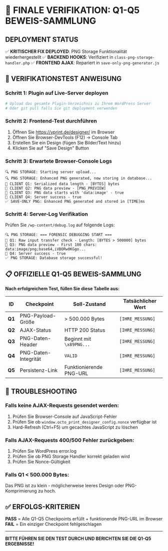 # 🔬 FINALE VERIFIKATION: Q1-Q5 BEWEIS-SAMMLUNG

## DEPLOYMENT STATUS
✅ **KRITISCHER FIX DEPLOYED**: PNG Storage Funktionalität wiederhergestellt
✅ **BACKEND HOOKS**: Verifiziert in `class-png-storage-handler.php`
✅ **FRONTEND AJAX**: Repariert in `save-only-png-generator.js`

## 🧪 VERIFIKATIONSTEST ANWEISUNG

### Schritt 1: Plugin auf Live-Server deployen
```bash
# Upload das gesamte Plugin-Verzeichnis zu Ihrem WordPress Server
# Oder git pull falls Sie git deployment verwenden
```

### Schritt 2: Frontend-Test durchführen
1. Öffnen Sie https://yprint.de/designer/ im Browser
2. Öffnen Sie Browser-DevTools (F12) → Console Tab
3. Erstellen Sie ein Design (fügen Sie Bilder/Text hinzu)
4. Klicken Sie auf "Save Design" Button

### Schritt 3: Erwartete Browser-Console Logs
```
🔍 PNG STORAGE: Starting server upload...
🔍 PNG STORAGE: Enhanced PNG generated, now storing in database...
🔬 CLIENT Q1: Serialized data length - [BYTES] bytes
🔬 CLIENT Q2: PNG data preview - [PNG_PREVIEW]
🔬 CLIENT Q3: PNG data starts with 'data:image' - true
🔬 CLIENT Q4: Server success - true
✅ SAVE-ONLY PNG: Enhanced PNG generated and stored in [TIME]ms
```

### Schritt 4: Server-Log Verifikation
Prüfen Sie `/wp-content/debug.log` auf folgende Logs:

```
🔍 PNG STORAGE: === FORENSIC DEBUGGING START ===
🔬 Q1: Raw input transfer check - Length: [BYTES > 500000] bytes
🔬 Q3: PNG data preview - First 100 chars: data:image/png;base64,iVBORw0KGgo...
🔬 Q4: Server success - true
✅ PNG STORAGE: Database storage successful!
```

## 📋 OFFIZIELLE Q1-Q5 BEWEIS-SAMMLUNG

**Nach erfolgreichem Test, füllen Sie diese Tabelle aus:**

| **ID** | **Checkpoint** | **Soll-Zustand** | **Tatsächlicher Wert** |
|--------|----------------|-------------------|------------------------|
| **Q1** | PNG-Payload-Größe | > 500.000 Bytes | `[IHRE_MESSUNG]` |
| **Q2** | AJAX-Status | HTTP 200 Status | `[IHRE_MESSUNG]` |
| **Q3** | PNG-Daten-Header | Beginnt mit `\x89PNG...` | `[IHRE_MESSUNG]` |
| **Q4** | PNG-Daten-Integrität | `VALID` | `[IHRE_MESSUNG]` |
| **Q5** | Persistenz-Link | Funktionierende PNG-URL | `[IHRE_MESSUNG]` |

## 🚨 TROUBLESHOOTING

### Falls keine AJAX-Requests gesendet werden:
1. Prüfen Sie Browser-Console auf JavaScript-Fehler
2. Prüfen Sie ob `window.octo_print_designer_config.nonce` verfügbar ist
3. Hard-Refresh (Ctrl+F5) um gecachtes JavaScript zu löschen

### Falls AJAX-Requests 400/500 Fehler zurückgeben:
1. Prüfen Sie WordPress error.log
2. Prüfen Sie ob PNG Storage Handler korrekt geladen wird
3. Prüfen Sie Nonce-Gültigkeit

### Falls Q1 < 500.000 Bytes:
Das PNG ist zu klein - möglicherweise leeres Design oder PNG-Komprimierung zu hoch.

## ✅ ERFOLGS-KRITERIEN

**PASS** = Alle Q1-Q5 Checkpoints erfüllt + funktionende PNG-URL im Browser
**FAIL** = Ein einziger Checkpoint fehlgeschlagen

---

**BITTE FÜHREN SIE DEN TEST DURCH UND BERICHTEN SIE DIE Q1-Q5 ERGEBNISSE!**